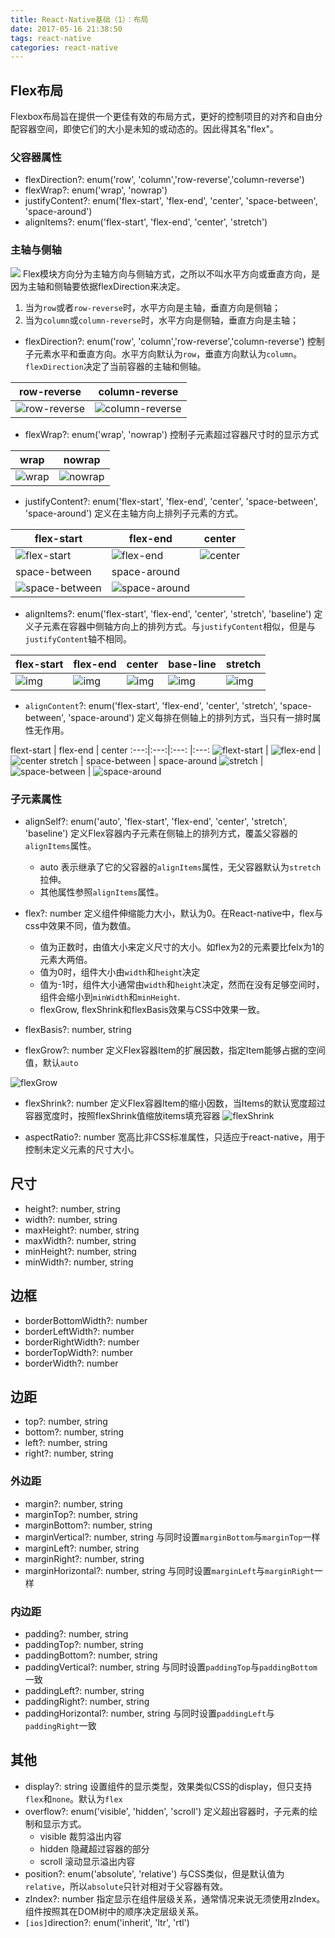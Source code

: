 ```yaml
---
title: React-Native基础（1）：布局
date: 2017-05-16 21:38:50
tags: react-native
categories: react-native
---
```

## Flex布局
Flexbox布局旨在提供一个更佳有效的布局方式，更好的控制项目的对齐和自由分配容器空间，即使它们的大小是未知的或动态的。因此得其名"flex"。
### 父容器属性
- flexDirection?: enum('row', 'column','row-reverse','column-reverse')
- flexWrap?: enum('wrap', 'nowrap')
- justifyContent?: enum('flex-start', 'flex-end', 'center', 'space-between', 'space-around')
- alignItems?: enum('flex-start', 'flex-end', 'center', 'stretch')

### 主轴与侧轴
![](http://img-1252300500.cosgz.myqcloud.com/react-native/layout/flexbox_main-cross-axis.png)
Flex模块方向分为主轴方向与侧轴方式，之所以不叫水平方向或垂直方向，是因为主轴和侧轴要依据flexDirection来决定。
1. 当为`row`或者`row-reverse`时，水平方向是主轴，垂直方向是侧轴；
2. 当为`column`或`column-reverse`时，水平方向是侧轴，垂直方向是主轴；

- flexDirection?: enum('row', 'column','row-reverse','column-reverse')
控制子元素水平和垂直方向。水平方向默认为`row`，垂直方向默认为`column`。`flexDirection`决定了当前容器的主轴和侧轴。

row-reverse | column-reverse
---|---
![row-reverse](http://img-1252300500.cosgz.myqcloud.com/react-native/layout/flexDirection_row_reverse.png) | ![column-reverse](http://img-1252300500.cosgz.myqcloud.com/react-native/layout/flexDirection_column_reverse.png)

- flexWrap?: enum('wrap', 'nowrap')
控制子元素超过容器尺寸时的显示方式

wrap | nowrap
--- | ---
![wrap](http://imgbucket-1252300500.picsh.myqcloud.com/react/style/flexWrap_wrap.png) | ![nowrap](http://imgbucket-1252300500.picsh.myqcloud.com/react/style/flexWrap_nowrap.png)

- justifyContent?: enum('flex-start', 'flex-end', 'center', 'space-between', 'space-around') 
定义在主轴方向上排列子元素的方式。

flex-start | flex-end | center 
---|--- |---
![flex-start](http://imgbucket-1252300500.picsh.myqcloud.com/react/style/justifyContent_flex-start.png) | ![flex-end](http://imgbucket-1252300500.picsh.myqcloud.com/react/style/justifyContent_flex-end.png) | ![center](http://imgbucket-1252300500.picsh.myqcloud.com/react/style/justifyContent_center.png) 
space-between | space-around | 
![space-between](http://imgbucket-1252300500.picsh.myqcloud.com/react/style/justifyContent_space-between.png) | ![space-around](http://imgbucket-1252300500.picsh.myqcloud.com/react/style/justifyContent_flex-around.png)

- alignItems?: enum('flex-start', 'flex-end', 'center', 'stretch', 'baseline')
定义子元素在容器中侧轴方向上的排列方式。与`justifyContent`相似，但是与`justifyContent`轴不相同。

flex-start |  flex-end | center | base-line | stretch
---|--- | --- |--- |---
![img](http://img-1252300500.cosgz.myqcloud.com/react-native/alginContent_flex-start.png) | ![img](http://img-1252300500.cosgz.myqcloud.com/react-native/alginContent_flex-end.png) | ![img](http://img-1252300500.cosgz.myqcloud.com/react-native/alginContent_center.png) | ![img](http://img-1252300500.cosgz.myqcloud.com/react-native/alginContent_baseline.png) |![img](http://img-1252300500.cosgz.myqcloud.com/react-native/alginContent_stretch.png)

- `alignContent`?: enum('flex-start', 'flex-end', 'center', 'stretch', 'space-between', 'space-around')
定义每排在侧轴上的排列方式，当只有一排时属性无作用。

flext-start | flex-end | center
:---:|:---:|:---: |:---:
![flext-start](http://img-1252300500.cosgz.myqcloud.com/react-native/alignContent_flex-start.png) | ![flex-end](http://img-1252300500.cosgz.myqcloud.com/react-native/alignContent_flex-end.png) | ![center](http://img-1252300500.cosgz.myqcloud.com/react-native/alignContent_center.png)
stretch | space-between | space-around
![stretch](http://img-1252300500.cosgz.myqcloud.com/react-native/alignContent_stretch.png) | ![space-between](http://img-1252300500.cosgz.myqcloud.com/react-native/alignContent_space-between.png) | ![space-around](http://img-1252300500.cosgz.myqcloud.com/react-native/alignContent_space-around.png)

### 子元素属性
- alignSelf?: enum('auto', 'flex-start', 'flex-end', 'center', 'stretch', 'baseline')
定义Flex容器内子元素在侧轴上的排列方式，覆盖父容器的`alignItems`属性。
    - auto 表示继承了它的父容器的`alignItems`属性，无父容器默认为`stretch`拉伸。
    - 其他属性参照`alignItems`属性。

- flex?: number 
定义组件伸缩能力大小，默认为0。在React-native中，flex与css中效果不同，值为数值。
    - 值为正数时，由值大小来定义尺寸的大小。如flex为2的元素要比felx为1的元素大两倍。
    - 值为0时，组件大小由`width`和`height`决定
    - 值为-1时，组件大小通常由`width`和`height`决定，然而在没有足够空间时，组件会缩小到`minWidth`和`minHeight`.
    - flexGrow, flexShrink和flexBasis效果与CSS中效果一致。
- flexBasis?: number, string 

- flexGrow?: number
定义Flex容器Item的扩展因数，指定Item能够占据的空间值，默认`auto`

![flexGrow](http://imgbucket-1252300500.picsh.myqcloud.com/react/style/flex-grow.png)
- flexShrink?: number
定义Flex容器Item的缩小因数，当Items的默认宽度超过容器宽度时，按照flexShrink值缩放items填充容器
![flexShrink](http://imgbucket-1252300500.picsh.myqcloud.com/react/style/flex-shrink.png)

- aspectRatio?: number 
宽高比非CSS标准属性，只适应于react-native，用于控制未定义元素的尺寸大小。

## 尺寸
- height?: number, string 
- width?: number, string
- maxHeight?: number, string 
- maxWidth?: number, string
- minHeight?: number, string
- minWidth?: number, string

## 边框
- borderBottomWidth?: number 
- borderLeftWidth?: number
- borderRightWidth?: number
- borderTopWidth?: number
- borderWidth?: number

## 边距

- top?: number, string
- bottom?: number, string 
- left?: number, string
- right?: number, string 

### 外边距
- margin?: number, string 
- marginTop?: number, string 
- marginBottom?: number, string 
- marginVertical?: number, string 与同时设置`marginBottom`与`marginTop`一样
- marginLeft?: number, string 
- marginRight?: number, string
- marginHorizontal?: number, string 与同时设置`marginLeft`与`marginRight`一样

### 内边距
- padding?: number, string
- paddingTop?: number, string 
- paddingBottom?: number, string
- paddingVertical?: number, string 与同时设置`paddingTop`与`paddingBottom`一致
- paddingLeft?: number, string 
- paddingRight?: number, string
- paddingHorizontal?: number, string 与同时设置`paddingLeft`与`paddingRight`一致

## 其他

- display?: string
设置组件的显示类型，效果类似CSS的display，但只支持`flex`和`none`。默认为`flex`
- overflow?: enum('visible', 'hidden', 'scroll')
定义超出容器时，子元素的绘制和显示方式。
    - visible 裁剪溢出内容
    - hidden 隐藏超过容器的部分
    - scroll 滚动显示溢出内容
- position?: enum('absolute', 'relative')
与CSS类似，但是默认值为`relative`，所以`absolute`只针对相对于父容器有效。
- zIndex?: number 
指定显示在组件层级关系，通常情况来说无须使用zIndex。组件按照其在DOM树中的顺序决定层级关系。
- `[ios]`direction?: enum('inherit', 'ltr', 'rtl')




